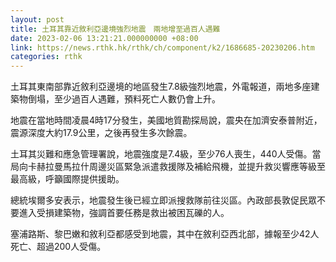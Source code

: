 ```yaml
---
layout: post
title: 土耳其靠近敘利亞邊境強烈地震　兩地增至過百人遇難
date: 2023-02-06 13:21:21.000000000 +08:00
link: https://news.rthk.hk/rthk/ch/component/k2/1686685-20230206.htm
categories: rthk
---
```


土耳其東南部靠近敘利亞邊境的地區發生7.8級強烈地震，外電報道，兩地多座建築物倒塌，至少過百人遇難，預料死亡人數仍會上升。

地震在當地時間凌晨4時17分發生，美國地質勘探局說，震央在加濟安泰普附近，震源深度大約17.9公里，之後再發生多次餘震。

土耳其災難和應急管理署說，地震強度是7.4級，至少76人喪生，440人受傷。當局向卡赫拉曼馬拉什周邊災區緊急派遣救援隊及補給飛機，並提升救災響應等級至最高級，呼籲國際提供援助。

總統埃爾多安表示，地震發生後已經立即派搜救隊前往災區。內政部長敦促民眾不要進入受損建築物，強調首要任務是救出被困瓦礫的人。

塞浦路斯、黎巴嫩和敘利亞都感受到地震，其中在敘利亞西北部，據報至少42人死亡、超過200人受傷。
